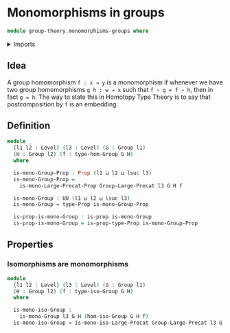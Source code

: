 # Monomorphisms in groups

```agda
module group-theory.monomorphisms-groups where
```

<details><summary>Imports</summary>
```agda
open import foundation.propositions
open import foundation.universe-levels
open import category-theory.monomorphisms-large-precategories
open import group-theory.groups
open import group-theory.homomorphisms-groups
open import group-theory.isomorphisms-groups
open import group-theory.precategory-of-groups
```
</details>

## Idea

A group homomorphism `f : x → y` is a monomorphism if whenever we have two group homomorphisms `g h : w → x` such that `f ∘ g = f ∘ h`, then in fact `g = h`. The way to state this in Homotopy Type Theory is to say that postcomposition by `f` is an embedding.

## Definition

```agda
module _
  {l1 l2 : Level} (l3 : Level) (G : Group l1)
  (H : Group l2) (f : type-hom-Group G H)
  where

  is-mono-Group-Prop : Prop (l1 ⊔ l2 ⊔ lsuc l3)
  is-mono-Group-Prop =
    is-mono-Large-Precat-Prop Group-Large-Precat l3 G H f

  is-mono-Group : UU (l1 ⊔ l2 ⊔ lsuc l3)
  is-mono-Group = type-Prop is-mono-Group-Prop

  is-prop-is-mono-Group : is-prop is-mono-Group
  is-prop-is-mono-Group = is-prop-type-Prop is-mono-Group-Prop
```

## Properties

### Isomorphisms are monomorphisms

```agda
module _
  {l1 l2 : Level} (l3 : Level) (G : Group l1)
  (H : Group l2) (f : type-iso-Group G H)
  where

  is-mono-iso-Group :
    is-mono-Group l3 G H (hom-iso-Group G H f)
  is-mono-iso-Group = is-mono-iso-Large-Precat Group-Large-Precat l3 G H f
```
